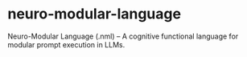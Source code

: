 # neuro-modular-language
Neuro-Modular Language (.nml) – A cognitive functional language for modular prompt execution in LLMs.
